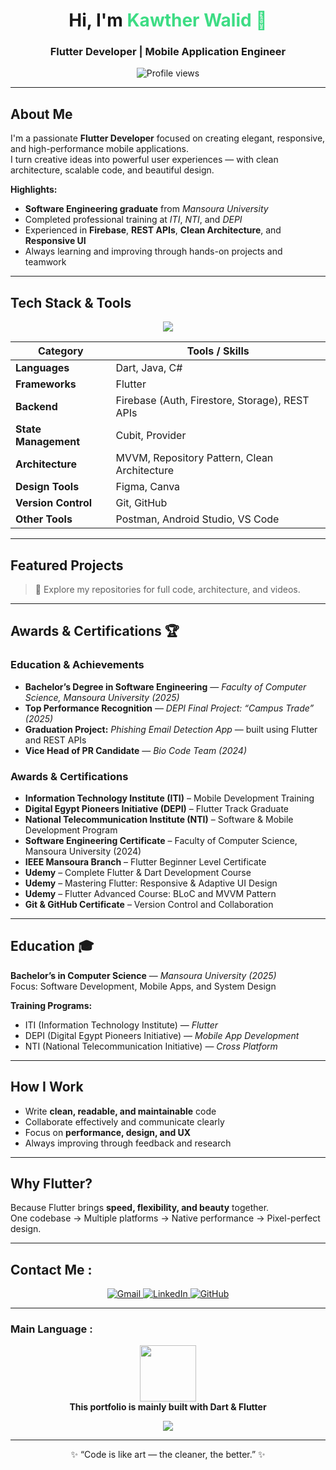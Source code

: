 <h1 align="center"> Hi, I'm <span style="color:#3DDC84;">Kawther Walid 👋 </span></h1>
<h3 align="center"> Flutter Developer | Mobile Application Engineer </h3>

<p align="center">
  <img src="https://komarev.com/ghpvc/?username=kawtherwaliddd&label=Profile%20views&color=3DDC84&style=flat" alt="Profile views" />
</p>

---

##  About Me  
I'm a passionate **Flutter Developer** focused on creating elegant, responsive, and high-performance mobile applications.  
I turn creative ideas into powerful user experiences — with clean architecture, scalable code, and beautiful design.  

**Highlights:**  
-  **Software Engineering graduate** from *Mansoura University*  
-  Completed professional training at *ITI*, *NTI*, and *DEPI*  
-  Experienced in **Firebase**, **REST APIs**, **Clean Architecture**, and **Responsive UI**  
-  Always learning and improving through hands-on projects and teamwork  

---

## Tech Stack & Tools  

<p align="center">
  <img src="https://skillicons.dev/icons?i=dart,flutter,firebase,github,git,androidstudio,vscode,figma,postman" /><br/>
</p>

| **Category** | **Tools / Skills** |
|---------------|--------------------|
| **Languages** | Dart, Java, C# |
| **Frameworks** | Flutter |
| **Backend** | Firebase (Auth, Firestore, Storage), REST APIs |
| **State Management** | Cubit, Provider |
| **Architecture** | MVVM, Repository Pattern, Clean Architecture |
| **Design Tools** | Figma, Canva |
| **Version Control** | Git, GitHub |
| **Other Tools** | Postman, Android Studio, VS Code |

---

## Featured Projects  

> 🔗 Explore my repositories for full code, architecture, and videos.

---

## **Awards & Certifications 🏆** 

### Education & Achievements 
-  **Bachelor’s Degree in Software Engineering** — *Faculty of Computer Science, Mansoura University (2025)*  
-  **Top Performance Recognition** — *DEPI Final Project: “Campus Trade” (2025)*  
-  **Graduation Project:** *Phishing Email Detection App* — built using Flutter and REST APIs  
-  **Vice Head of PR Candidate** — *Bio Code Team (2024)*  

### Awards & Certifications
- **Information Technology Institute (ITI)** – Mobile Development Training  
- **Digital Egypt Pioneers Initiative (DEPI)** – Flutter Track Graduate  
- **National Telecommunication Institute (NTI)** – Software & Mobile Development Program  
- **Software Engineering Certificate** – Faculty of Computer Science, Mansoura University (2024)  
- **IEEE Mansoura Branch** – Flutter Beginner Level Certificate  
- **Udemy** – Complete Flutter & Dart Development Course  
- **Udemy** – Mastering Flutter: Responsive & Adaptive UI Design  
- **Udemy** – Flutter Advanced Course: BLoC and MVVM Pattern  
- **Git & GitHub Certificate** – Version Control and Collaboration

---

##  Education 🎓 

 **Bachelor’s in Computer Science** — *Mansoura University (2025)*  
 Focus: Software Development, Mobile Apps, and System Design  

**Training Programs:**  
- ITI (Information Technology Institute) — *Flutter*  
- DEPI (Digital Egypt Pioneers Initiative) — *Mobile App Development*  
- NTI (National Telecommunication Initiative) — *Cross Platform*  
  

---

## How I Work  
-  Write **clean, readable, and maintainable** code  
-  Collaborate effectively and communicate clearly  
-  Focus on **performance, design, and UX**  
-  Always improving through feedback and research  

---

##  Why Flutter?  
Because Flutter brings **speed, flexibility, and beauty** together.  
One codebase → Multiple platforms → Native performance → Pixel-perfect design.  

---

## Contact Me : 

<p align="center">
  <a href="mailto:kawtherwalid123@gmail.com">
    <img src="https://img.shields.io/badge/Gmail-D14836?logo=gmail&logoColor=white" alt="Gmail"/>
  </a>
  <a href="https://www.linkedin.com/in/kawther-walid">
    <img src="https://img.shields.io/badge/LinkedIn-0A66C2?logo=linkedin&logoColor=white" alt="LinkedIn"/>
  </a>
  <a href="https://github.com/kawtherwaliddd">
    <img src="https://img.shields.io/badge/GitHub-171515?logo=github&logoColor=white" alt="GitHub"/>
  </a>
</p>

---

###  Main Language : 

<p align="center">
  <img src="https://skillicons.dev/icons?i=dart,flutter" width="90"/>
  <br/>
  <b>This portfolio is mainly built with Dart & Flutter </b>
</p>

<p align="center">
  <img src="https://img.shields.io/badge/Main%20Language-Dart-3DDC84?logo=dart&logoColor=white" />
</p>

---

<p align="center">✨ “Code is like art — the cleaner, the better.” ✨</p>
